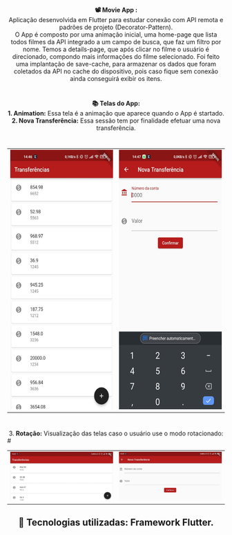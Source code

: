 <div align="center"> 
  <strong>📽 Movie App :</strong>
</div>

<div align="center">
Aplicação desenvolvida em Flutter para estudar conexão com API remota e padrões de projeto (Decorator-Pattern).
</div>  
  
<div align="center">  
  O App é composto por uma animação inicial, uma home-page que lista todos filmes da API integrado a um campo de busca, que faz um filtro por nome. Temos a details-page, que após clicar no filme o usuário é direcionado, compondo mais informações do filme selecionado. Foi feito uma implantação de save-cache, para armazenar os dados que foram coletados da API no cache do dispositivo, pois caso fique sem conexão ainda conseguirá exibir os itens.
</div>

  #
<div align="center"> 
  <strong>📚 Telas do App:</strong>
</div>


<div align="center">  
   <strong>1. Animation:</strong> Essa tela é a animação que aparece quando o App é startado.
</div>
<div align="center"> 
   <strong>2. Nova Transferência:</strong> Essa sessão tem por finalidade efetuar uma nova transferência.
</div>
  
  #

  <table align="center">
  <tr>
    <td>
      <img src="https://github.com/AndreWar10/cyber-bank/blob/master/img/transferencias-retrato.jpeg" alt="Transferencias - version mobile" height="600px">
    </td>
    <td>
      <img src="https://github.com/AndreWar10/cyber-bank/blob/master/img/transacao-retrato.jpeg" alt="Nova Transferência - version mobile" height="600px">
    </td>
  </table>
  
  #
  <div align="center">
  3. <strong>Rotação:</strong> Visualização das telas caso o usuário use o modo rotacionado:
  </div>
  #
  
  <table align="center">
  <tr>
    <td>
      <img src="https://github.com/AndreWar10/cyber-bank/blob/master/img/transferencias-rotacionada.jpeg" alt="Transferencias - version mobile" width="500px">
    </td>
    <td>
      <img src="https://github.com/AndreWar10/cyber-bank/blob/master/img/transacao-rotacionado.jpeg" alt="Transferencias - version mobile" width="500px">
    </td>
  </table>
<div align="center">  
  
## 💼 Tecnologias utilizadas: Framework Flutter.
</div>  
